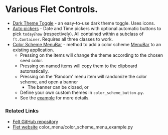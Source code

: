 # Various Flet Controls.

* [Dark Theme Toggle](https://github.com/Jon-Al/Flet_Extentions/blob/main/dark_theme_toggle.py) - an easy-to-use dark theme toggle. Uses icons.
* [Auto pickers](https://github.com/Jon-Al/Flet_Extentions/blob/main/auto_pickers) - Date and Time pickers with optional automatic buttons to pick `today`/`now` (respectively). All contained within a subclass of `ft.Container`. Requires all three classes to work.
* [Color Scheme MenuBar](https://github.com/Jon-Al/Flet-Extensions/tree/main/color_menu) - method to add a color scheme [MenuBar](https://flet-controls-gallery.fly.dev/navigation/menubar) to an existing application.
    * Pressing on the items will change the theme according to the chosen seed color.
    * Pressing on named items will copy them to the clipboard automatically.
    * Pressing on the 'Random' menu item will randomize the color scheme, and open a banner
        * The banner can be closed, or
    * Define your own custom themes in ``color_scheme_button.py``.
    * See the [example](https://github.com/Jon-Al/Flet-Extensions/blob/main/color_menu/color_scheme_menu_example.py) for more details.

### Related Links

* [Felt GitHub repository](https://github.com/flet-dev/flet)
* [Flet website](https://flet.dev/)
  color_menu/color_scheme_menu_example.py
